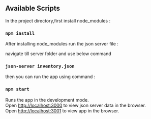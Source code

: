 ## Available Scripts

In the project directory,first install node_modules :

### `npm install`

After installing node_modules run the json server file :

navigate till server folder and use below command

### `json-server inventory.json`

then you can run the app using command :

### `npm start`

Runs the app in the development mode.<br />
Open [http://localhost:3000](http://localhost:3000) to view json server data in the browser.<br />
Open [http://localhost:3001](http://localhost:3001) to view app in the browser.


